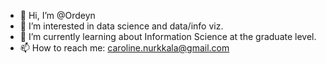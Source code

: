 - 👋 Hi, I’m @Ordeyn
- 👀 I’m interested in data science and data/info viz.
- 🌱 I’m currently learning about Information Science at the graduate level.
- 📫 How to reach me: caroline.nurkkala@gmail.com

<!---
Ordeyn/Ordeyn is a ✨ special ✨ repository because its `README.md` (this file) appears on your GitHub profile.
You can click the Preview link to take a look at your changes.
--->
